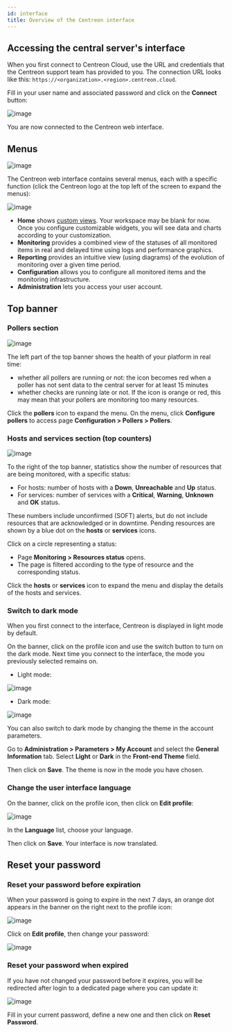 ```yaml
---
id: interface
title: Overview of the Centreon interface
---
```


## Accessing the central server's interface

When you first connect to Centreon Cloud, use the URL and credentials that the Centreon support team has provided to you. The connection URL looks like this: `https://<organization>.<region>.centreon.cloud`.

Fill in your user name and associated password and click on the **Connect** button:

![image](../assets/getting-started/aconnection.png)

You are now connected to the Centreon web interface.

## Menus

![image](../assets/getting-started/menus.png)

The Centreon web interface contains several menus, each with a specific function (click the Centreon logo at the top left of the screen to expand the menus):

![image](../assets/getting-started/expand_menu.png)

* **Home** shows [custom views](create-custom-view.md).
  Your workspace may be blank for now. Once you configure customizable widgets, you will see data and charts according
  to your customization.
* **Monitoring** provides a combined view of the statuses of all monitored items in real and delayed time using logs and
  performance graphics.
* **Reporting** provides an intuitive view (using diagrams) of the evolution of monitoring over a given time period.
* **Configuration** allows you to configure all monitored items and the monitoring infrastructure.
* **Administration** lets you access your user account.

## Top banner

### Pollers section

![image](../assets/getting-started/banner_pollers.png)

The left part of the top banner shows the health of your platform in real time:

* whether all pollers are running or not: the icon becomes red when a poller has not sent data to the central server for at least 15 minutes
* whether checks are running late or not. If the icon is orange or red, this may mean that your pollers are monitoring too many resources.

Click the **pollers** icon to expand the menu. On the menu, click **Configure pollers** to access page **Configuration > Pollers > Pollers**.

### Hosts and services section (top counters)

![image](../assets/getting-started/top_counters.png)

To the right of the top banner, statistics show the number of resources that are being monitored, with a specific status:

* For hosts: number of hosts with a **Down**, **Unreachable** and **Up** status.
* For services: number of services with a **Critical**, **Warning**, **Unknown** and **OK** status.

These numbers include unconfirmed (SOFT) alerts, but do not include resources that are acknowledged or in downtime. Pending resources are shown by a blue dot on the **hosts** or **services** icons.

Click on a circle representing a status:

* Page **Monitoring > Resources status** opens.
* The page is filtered according to the type of resource and the corresponding status.

Click the **hosts** or **services** icon to expand the menu and display the details of the hosts and services.

### Switch to dark mode

When you first connect to the interface, Centreon is displayed in light mode by default.

On the banner, click on the profile icon and use the switch button to turn on the dark mode.
Next time you connect to the interface, the mode you previously selected remains on.

- Light mode:

![image](../assets/getting-started/menu_light_mode.png)

- Dark mode:

![image](../assets/getting-started/menu_dark_mode.png)

You can also switch to dark mode by changing the theme in the account parameters.

Go to **Administration > Parameters > My Account** and select the **General Information** tab.
Select **Light** or **Dark** in the **Front-end Theme** field.

Then click on **Save**. The theme is now in the mode you have chosen.

### Change the user interface language

On the banner, click on the profile icon, then click on **Edit profile**:

![image](../assets/getting-started/menu_edit_profile.png)

In the **Language** list, choose your language.

Then click on **Save**. Your interface is now translated.

## Reset your password

### Reset your password before expiration

When your password is going to expire in the next 7 days, an orange dot appears in the banner on the right
next to the profile icon:

![image](../assets/administration/password_will_expire.png)

Click on **Edit profile**, then change your password:

![image](../assets/administration/password_expiration.png)

### Reset your password when expired

If you have not changed your password before it expires, you will be redirected after login
to a dedicated page where you can update it:

![image](../assets/administration/password_expired.png)

Fill in your current password, define a new one and then click on **Reset Password**.
